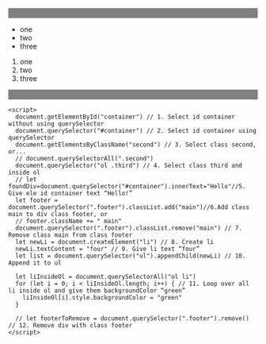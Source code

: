 <!DOCTYPE html><!--given HTML-->
<html lang="en">
<head>
    <meta charset="UTF-8">
    <title>DOM Manipulation Exercises</title>
    <style>
        .header, .footer {
          background-color: gray;
          padding: 10px;
          margin-bottom: 10px;
        }
    </style>
</head>
<body>
    <div class="header"></div>
    <section id="container">
        <ul>
            <li class="first">one</li>
            <li class="second">two</li>
            <li class="third">three</li>
        </ul>
        <ol>
            <li class="first">one</li>
            <li class="second">two</li>
            <li class="third">three</li>
        </ol>
    </section>
    <div class="footer"></div>

    <script>
      document.getElementById("container") // 1. Select id container without using querySelector
      document.querySelector("#container") // 2. Select id container using querySelector
      document.getElementsByClassName("second") // 3. Select class second, or...
      // document.querySelectorAll(".second")
      document.querySelector("ol .third") // 4. Select class third and inside ol
      // let foundDiv=document.querySelector("#container").innerText="Hello"//5. Give ele id container text “Hello!”
      let footer = document.querySelector(".footer").classList.add("main")//6.Add class main to div class footer, or
      // footer.className += " main"
      document.querySelector(".footer").classList.remove("main") // 7. Remove class main from class footer
      let newLi = document.createElement("li") // 8. Create li
      newLi.textContent = "four" // 9. Give li text “four”
      let list = document.querySelector("ul").appendChild(newLi) // 10. Append it to ul
      
      let liInsideOl = document.querySelectorAll("ol li")
      for (let i = 0; i < liInsideOl.length; i++) { // 11. Loop over all li inside ol and give them backgroundColor “green”
        liInsideOl[i].style.backgroundColor = "green"
      }
      
      // let footerToRemove = document.querySelector(".footer").remove() // 12. Remove div with class footer
    </script>
</body>
</html>
